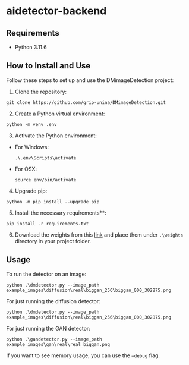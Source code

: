 # aidetector-backend

## Requirements

- Python 3.11.6

## How to Install and Use

Follow these steps to set up and use the DMimageDetection project:

1. Clone the repository:
```
git clone https://github.com/grip-unina/DMimageDetection.git
```

2. Create a Python virtual environment:
```
python -m venv .env
```

3. Activate the Python environment:
- For Windows:
  ```
  .\.env\Scripts\activate
  ```
- For OSX:
  ```
  source env/bin/activate
  ```

4. Upgrade pip:
```
python -m pip install --upgrade pip
```

5. Install the necessary requirements**:
```
pip install -r requirements.txt
```

6. Download the weights from this [link](https://www.dropbox.com/s/pkj8p3v1gmm8t4p/weights.zip?dl=0) and place them under `.\weights` directory in your project folder.

## Usage

To run the detector on an image:

`python .\dmdetector.py --image_path example_images\diffusion\real\biggan_256\biggan_000_302875.png`

For just running the diffusion detector:

`python .\dmdetector.py --image_path example_images\diffusion\real\biggan_256\biggan_000_302875.png`

For just running the GAN detector:

`python .\gandetector.py --image_path example_images\gan\real\real_biggan.png`

If you want to see memory usage, you can use the `—debug` flag.
